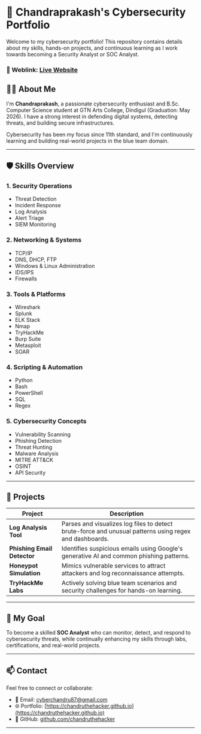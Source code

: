 # 🔐 Chandraprakash's Cybersecurity Portfolio

Welcome to my cybersecurity portfolio! This repository contains details about my skills, hands-on projects, and continuous learning as I work towards becoming a Security Analyst or SOC Analyst.

### 🔗 Weblink: [Live Website](https://chandru.me)

## 👨‍💻 About Me

I'm **Chandraprakash**, a passionate cybersecurity enthusiast and B.Sc. Computer Science student at GTN Arts College, Dindigul (Graduation: May 2026). I have a strong interest in defending digital systems, detecting threats, and building secure infrastructures.

Cybersecurity has been my focus since 11th standard, and I'm continuously learning and building real-world projects in the blue team domain.

---

## 🛡️ Skills Overview

### 1. Security Operations
- Threat Detection
- Incident Response
- Log Analysis
- Alert Triage
- SIEM Monitoring

### 2. Networking & Systems
- TCP/IP
- DNS, DHCP, FTP
- Windows & Linux Administration
- IDS/IPS
- Firewalls

### 3. Tools & Platforms
- Wireshark
- Splunk
- ELK Stack
- Nmap
- TryHackMe
- Burp Suite
- Metasploit
- SOAR

### 4. Scripting & Automation
- Python
- Bash
- PowerShell
- SQL
- Regex

### 5. Cybersecurity Concepts
- Vulnerability Scanning
- Phishing Detection
- Threat Hunting
- Malware Analysis
- MITRE ATT&CK
- OSINT
- API Security

---

## 🔬 Projects

| Project | Description |
|--------|-------------|
| **Log Analysis Tool** | Parses and visualizes log files to detect brute-force and unusual patterns using regex and dashboards. |
| **Phishing Email Detector** | Identifies suspicious emails using Google's generative AI and common phishing patterns. |
| **Honeypot Simulation** | Mimics vulnerable services to attract attackers and log reconnaissance attempts. |
| **TryHackMe Labs** | Actively solving blue team scenarios and security challenges for hands-on learning. |

---

## 🎯 My Goal

To become a skilled **SOC Analyst** who can monitor, detect, and respond to cybersecurity threats, while continually enhancing my skills through labs, certifications, and real-world projects.

---

## 📫 Contact

Feel free to connect or collaborate:

- 📧 Email: cyberchandru87@gmail.com  
- 🌐 Portfolio: [https://chandruthehacker.github.io](https://chandruthehacker.github.io)  
- 🐙 GitHub: [github.com/chandruthehacker](https://github.com/chandruthehacker)

---
